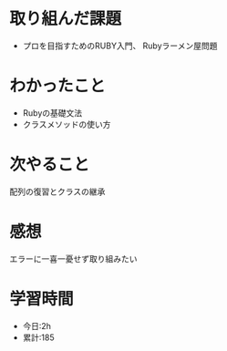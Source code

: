 # 取り組んだ課題
  - プロを目指すためのRUBY入門、 Rubyラーメン屋問題
# わかったこと
  - Rubyの基礎文法
  - クラスメソッドの使い方
  
# 次やること
  配列の復習とクラスの継承
# 感想
エラーに一喜一憂せず取り組みたい
# 学習時間
- 今日:2h
- 累計:185